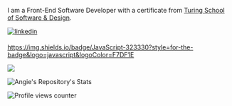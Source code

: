 I am a Front-End Software Developer with a certificate from [Turing School of Software & Design](https://turing.edu/).

<a href="https://linkedin.com/in/https://www.linkedin.com/in/angie-staffieri-372aa07/" target="_blank">
<img src=https://img.shields.io/badge/linkedin-%231E77B5.svg?&style=for-the-badge&logo=linkedin&logoColor=white alt=linkedin style="margin-bottom: 5px;" />
</a>

https://img.shields.io/badge/JavaScript-323330?style=for-the-badge&logo=javascript&logoColor=F7DF1E

<img src="https://github-readme-stats.vercel.app/api/top-langs/?username=arstaffieri&hide_border=true&layout=compact" />

![Angie's Repository's Stats](https://github-readme-stats.vercel.app/api?username=arstaffieri&show_icons=true)

![Profile views counter](https://komarev.com/ghpvc/?username=arstaffieri&&style=flat-square)  
